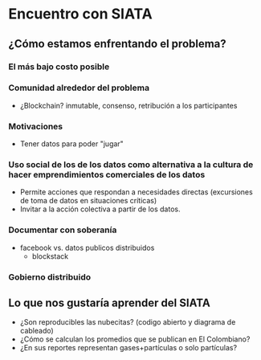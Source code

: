 # Encuentro con SIATA

## ¿Cómo estamos enfrentando el problema?
### El más bajo costo posible
### Comunidad alrededor del problema
  
  * ¿Blockchain? inmutable, consenso, retribución a los participantes
  
### Motivaciones
  * Tener datos para poder "jugar" 
  
### Uso social de los de los datos como alternativa a la cultura de hacer emprendimientos comerciales de los datos

  * Permite acciones que respondan a necesidades directas (excursiones de toma de datos en situaciones críticas) 
  * Invitar a la acción colectiva a partir de los datos.

### Documentar con soberanía
  * facebook vs. datos publicos distribuidos
    - blockstack
    
### Gobierno distribuido

## Lo que nos gustaría aprender del SIATA
  * ¿Son reproducibles las nubecitas? (codigo abierto y diagrama de cableado)
  * ¿Cómo se calculan los promedios que se publican en El Colombiano?
  * ¿En sus reportes representan gases+partículas  o solo partículas?
  
 
